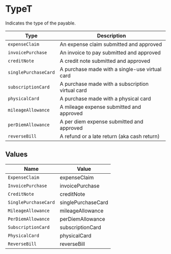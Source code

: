 # TypeT

Indicates the type of the payable. 

Type | Description |
---------|----------|
 `expenseClaim` | An expense claim submitted and approved | 
 `invoicePurchase` | An invoice to pay submitted and approved | 
 `creditNote` | A credit note submitted and approved |
  `singlePurchaseCard` | A purchase made with a single-use virtual card |
  `subscriptionCard` | A purchase made with a subscription virtual card |
  `physicalCard` | A purchase made with a physical card |
  `mileageAllowance` | A mileage expense submitted and approved |
  `perDiemAllowance` | A per diem expense submitted and approved |
  `reverseBill` | A refund or a late return (aka cash return) |


## Values

| Name                 | Value                |
| -------------------- | -------------------- |
| `ExpenseClaim`       | expenseClaim         |
| `InvoicePurchase`    | invoicePurchase      |
| `CreditNote`         | creditNote           |
| `SinglePurchaseCard` | singlePurchaseCard   |
| `MileageAllowance`   | mileageAllowance     |
| `PerDiemAllowance`   | perDiemAllowance     |
| `SubscriptionCard`   | subscriptionCard     |
| `PhysicalCard`       | physicalCard         |
| `ReverseBill`        | reverseBill          |